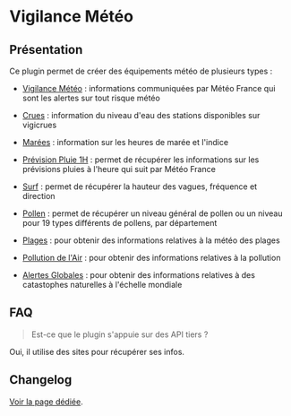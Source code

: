 # Vigilance Météo

## Présentation

Ce plugin permet de créer des équipements météo de plusieurs types :

 * [Vigilance Météo](vigilance.md) : informations communiquées par Météo France qui sont les alertes sur tout risque météo

 * [Crues](crues.md) : information du niveau d'eau des stations disponibles sur vigicrues

 * [Marées](maree.md) : information sur les heures de marée et l'indice

 * [Prévision Pluie 1H](pluie1h.md) : permet de récupérer les informations sur les prévisions pluies à l'heure qui suit par Météo France

 * [Surf](surf.md) : permet de récupérer la hauteur des vagues, fréquence et direction

 * [Pollen](pollen.md) : permet de récupérer un niveau général de pollen ou un niveau pour 19 types différents de pollens, par département

 * [Plages](plage.md) : pour obtenir des informations relatives à la météo des plages

 * [Pollution de l'Air](air.md) : pour obtenir des informations relatives à la pollution
 
 * [Alertes Globales](gdacs.md) : pour obtenir des informations relatives à des catastophes naturelles à l'échelle mondiale

## FAQ

> Est-ce que le plugin s'appuie sur des API tiers ?

Oui, il utilise des sites pour récupérer ses infos.

## Changelog

[Voir la page dédiée](changelog.md).
